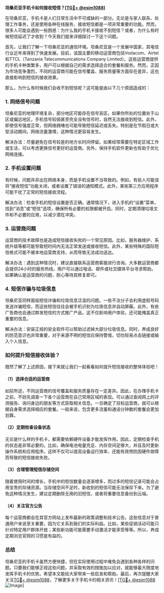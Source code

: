 **坦桑尼亚手机卡如何接收短信？[[TG💪+ @esim1088](https://t.me/s/esim1088)]**

在坦桑尼亚，手机卡是人们日常生活中不可或缺的一部分。无论是与家人联系、处理工作事务，还是使用各种在线服务，接收短信都是一项非常重要的功能。然而，很多人可能会遇到一些困惑：为什么我的手机卡接收不到短信？或者，为什么有时候短信延迟了才收到？今天我们就来详细探讨一下这个问题。

首先，让我们了解一下坦桑尼亚的通信环境。坦桑尼亚是一个发展中国家，其电信行业近年来得到了快速发展。目前，该国主要的移动运营商包括Vodacom、Airtel和TTCL（Tanzania Telecommunications Company Limited）。这些运营商提供的手机卡种类繁多，用户可以根据自己的需求选择适合的套餐和服务。然而，正因为市场竞争激烈，不同的运营商可能在信号覆盖、服务质量等方面存在差异，这也直接影响到短信的接收效果。

那么，为什么有时候我们会收不到短信呢？这可能是由以下几个原因造成的：

### 1. **网络信号问题**
坦桑尼亚的地理环境复杂，部分地区可能存在信号盲区。如果你所处的位置处于山区或偏远地区，手机信号较弱甚至完全没有信号时，自然无法接收到短信。此外，即使信号强度正常，但网络拥堵也可能导致短信延迟或丢失。特别是在节假日或大型活动期间，网络流量激增，这种情况更容易发生。

解决办法：尽量避免在信号较差的地方长时间停留。如果经常需要在特定区域工作或生活，可以考虑更换信号更好的运营商。另外，保持手机软件更新也有助于优化网络连接。

### 2. **手机设置问题**
有时候，问题并非出在网络本身，而是手机设置不当导致的。例如，有些人可能误将“接收短信”功能关闭，或者设置了错误的通知模式。此外，某些第三方应用程序可能干扰了正常的短信接收流程。

解决办法：检查手机的短信设置是否正确。通常情况下，进入手机的“设置”菜单，找到“消息”或“短信”选项，确保所有必要的权限都被开启。同时，定期清理垃圾文件和不必要的应用，以减少潜在冲突。

### 3. **运营商问题**
运营商的技术故障也是造成短信接收失败的一个常见原因。比如，服务器维护、系统升级等都可能导致短时间内无法正常发送或接收短信。此外，某些特殊的国际短信格式可能不被本地运营商支持，从而导致无法成功送达。

解决办法：遇到这种情况时，建议直接联系运营商客服进行咨询。大多数运营商都会提供24小时的服务热线，用户可以通过电话、邮件或社交媒体平台寻求帮助。如果确认是运营商的问题，耐心等待其修复即可。

### 4. **短信诈骗与垃圾信息**
坦桑尼亚同样面临短信诈骗和垃圾信息泛滥的问题。一些不法分子会利用虚假号码发送诈骗短信，而这些短信往往会被手机识别为垃圾信息并自动屏蔽。此外，有些广告商也会通过群发短信的方式推广产品，这不仅影响用户体验，还可能掩盖真正重要的信息。

解决办法：安装正规的安全软件可以帮助过滤掉大部分垃圾信息。同时，养成良好的防范意识也非常重要，对于来源不明的短信应保持警惕，切勿轻易点击链接或输入个人信息。

### 如何提升短信接收体验？

既然了解了上述原因，接下来就让我们一起看看如何提升短信接收的整体体验吧！

#### （1）选择合适的运营商
如前所述，不同运营商的信号覆盖和服务质量存在一定差异。因此，在办理手机卡之前，不妨先调查一下各个运营商在自己常用区域的表现。可以通过查阅网上的评测报告、询问身边的朋友等方式获取相关信息。一旦确定了目标运营商，就可以根据自身需求选择相应的套餐。一般来说，包含更多流量和通话分钟数的套餐会更加划算。

#### （2）定期检查设备状态
无论是什么样的手机卡，都需要依赖硬件设备才能发挥作用。因此，定期检查手机的状态是非常必要的。比如，确保电池电量充足、内存空间足够大，并且及时更新操作系统和应用程序。这样不仅可以提高设备运行效率，还能有效预防因硬件故障而导致的短信接收失败。

#### （3）合理管理短信存储空间
随着使用时间的增长，手机中的短信数量会逐渐增多，而过多的短信记录可能会占用宝贵的存储资源。当存储空间不足时，新收到的短信可能无法保存下来。为了避免这种情况发生，建议定期删除无用的旧短信，或者将重要信息备份到云端。

#### （4）关注官方公告
每个运营商都会在其官方网站上发布最新的政策调整和技术公告。这些信息对于普通用户来说至关重要，因为它关系到我们的实际利益。比如，某些促销活动可能只针对特定用户群体开放；某些新功能可能需要手动激活才能享受等等。所以，养成定期浏览官网的习惯是有益的。

### 总结

坦桑尼亚的手机卡虽然方便快捷，但在实际使用过程中难免会遇到各种各样的问题。只要我们能够正视这些问题，并采取有效的措施加以应对，就能够最大限度地发挥手机卡的优势。希望本文能给大家带来一些启发和帮助。最后，再次提醒大家关注[TG💪+ @esim1088](https://t.me/s/esim1088)，了解更多关于手机卡的相关资讯！[[TG💪+ @esim1088](https://t.me/s/esim1088) ![Image](https://i.postimg.cc/4NQfJmqS/Snipaste-2025-05-13-00-14-12.png)]